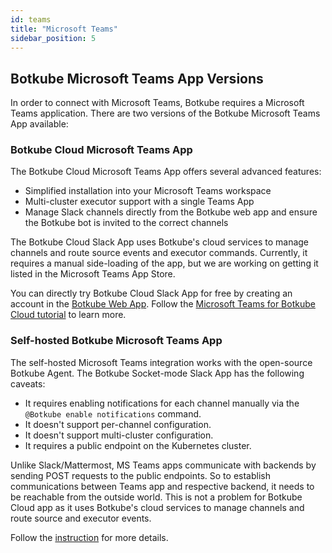 ```yaml
---
id: teams
title: "Microsoft Teams"
sidebar_position: 5
---
```


## Botkube Microsoft Teams App Versions

In order to connect with Microsoft Teams, Botkube requires a Microsoft Teams application. There are two versions of the Botkube Microsoft Teams App available:

### Botkube Cloud Microsoft Teams App

The Botkube Cloud Microsoft Teams App offers several advanced features:

- Simplified installation into your Microsoft Teams workspace
- Multi-cluster executor support with a single Teams App
- Manage Slack channels directly from the Botkube web app and ensure the Botkube bot is invited to the correct channels

The Botkube Cloud Slack App uses Botkube's cloud services to manage channels and route source events and executor commands. Currently, it requires a manual side-loading of the app, but we are working on getting it listed in the Microsoft Teams App Store.

You can directly try Botkube Cloud Slack App for free by creating an account in the [Botkube Web App](https://app.botkube.io). Follow the [Microsoft Teams for Botkube Cloud tutorial](cloud.mdx) to learn more.

### Self-hosted Botkube Microsoft Teams App

The self-hosted Microsoft Teams integration works with the open-source Botkube Agent. The Botkube Socket-mode Slack App has the following caveats:

- It requires enabling notifications for each channel manually via the `@Botkube enable notifications` command.
- It doesn't support per-channel configuration.
- It doesn't support multi-cluster configuration.
- It requires a public endpoint on the Kubernetes cluster.

Unlike Slack/Mattermost, MS Teams apps communicate with backends by sending POST requests to the public endpoints. So to establish communications between Teams app and respective backend, it needs to be reachable from the outside world. This is not a problem for Botkube Cloud app as it uses Botkube's cloud services to manage channels and route source and executor events.

Follow the [instruction](self-hosted.md) for more details.
